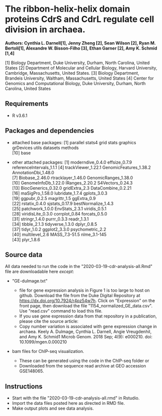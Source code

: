 # The ribbon-helix-helix domain proteins CdrS and CdrL regulate cell division in archaea. 
**Authors: Cynthia L. Darnell[1], Jenny Zheng [2], Sean Wilson [2], Ryan M. Bertoli[1], Alexandre W. Bisson-Filho [3], Ethan Garner [2], Amy K. Schmid [1,4]**

[1] Biology Department, Duke University, Durham, North Carolina, United States
[2] Department of Molecular and Cellular Biology, Harvard University, Cambridge, Massachusetts, United States.
[3] Biology Department, Brandeis University, Waltham, Massachusetts, United States
[4] Center for Genomics and Computational Biology, Duke University, Durham, North Carolina, United States

## Requirements
- R v3.6.1

## Packages and dependencies
- attached base packages:
 [1] parallel  stats4    grid      stats     graphics  grDevices utils     datasets  methods  
[10] base     

- other attached packages:
 [1] moderndive_0.4.0         effsize_0.7.9            referenceIntervals_1.1.1
 [4] trackViewer_1.22.1       GenomicFeatures_1.38.2   AnnotationDbi_1.48.0    
 [7] Biobase_2.46.0           rtracklayer_1.46.0       GenomicRanges_1.38.0    
[10] GenomeInfoDb_1.22.0      IRanges_2.20.2           S4Vectors_0.24.3        
[13] BiocGenerics_0.32.0      gridExtra_2.3            DataCombine_0.2.21      
[16] maSigPro_1.58.0          lubridate_1.7.4          gplots_3.0.3            
[19] ggpubr_0.2.5             magrittr_1.5             ggExtra_0.9             
[22] rstatix_0.4.0            sjstats_0.17.9           bestNormalize_1.4.3     
[25] patchwork_1.0.0          EnvStats_2.3.1           viridis_0.5.1           
[28] viridisLite_0.3.0        corrplot_0.84            forcats_0.5.0           
[31] stringr_1.4.0            purrr_0.3.3              readr_1.3.1             
[34] tibble_2.1.3             tidyverse_1.3.0          dplyr_0.8.5             
[37] tidyr_1.0.2              ggplot2_3.3.0            psychometric_2.2        
[40] multilevel_2.6           MASS_7.3-51.5            nlme_3.1-145            
[43] plyr_1.8.6              

           
## Source data
All data needed to run the code in the "2020-03-19-cdr-analysis-all.Rmd" file are downloadable here _except_:
- "GE-dulmage.txt" 
     - file for gene expression analysis in Figure 1 is too large to host on github. Download the file from the Duke Digital Repository at  https://dx.doi.org/10.7924/r4pz54w7h. Click on "Expression" on the front page, then download the file "1154_normalized_GE_data.csv". Use "read.csv" command to load this file.
     - If you use gene expression data from that repository in a publication, please cite the source article: 
     - Copy number variation is associated with gene expression change in archaea. Keely A. Dulmage, Cynthia L. Darnell, Angie Vreugdenhil, and Amy K. Schmid1 Microb Genom. 2018 Sep; 4(9): e000210. doi: 10.1099/mgen.0.000210

- bam files for ChIP-seq visualization. 
     - These can be generated using the code in the ChIP-seq folder or 
     - Downloaded from the sequence read archive at GEO accession GSE148065.

## Instructions
- Start with the file "2020-03-19-cdr-analysis-all.rmd" in Rstudio.
- Import the data files posted here as directed in RMD file. 
- Make output plots and see data analysis.
